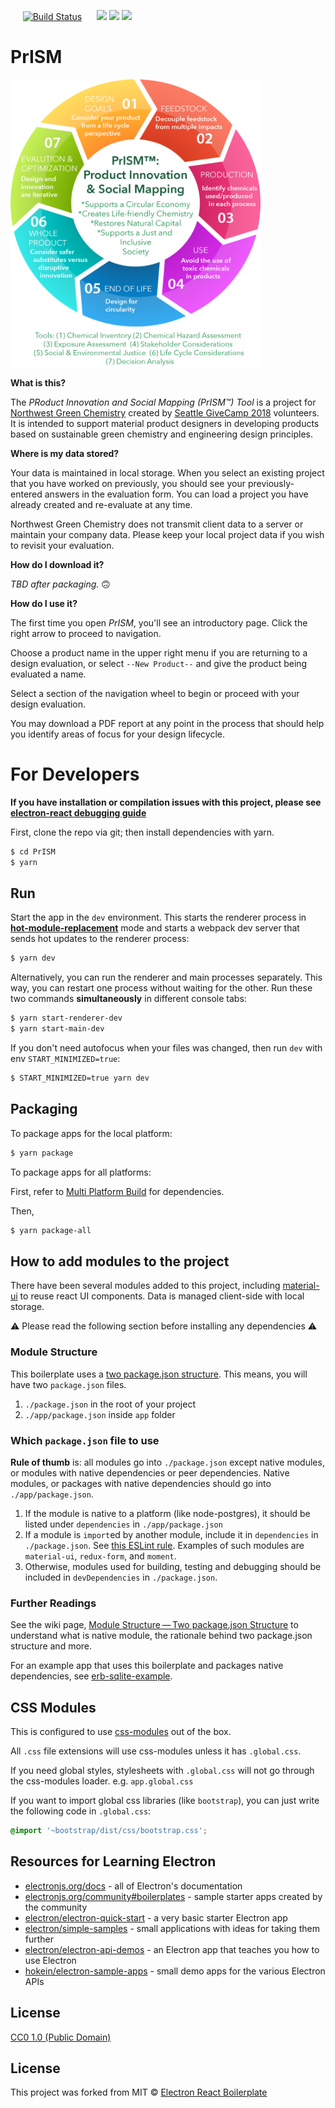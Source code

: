 &nbsp;&nbsp;&nbsp;&nbsp;
[![Build Status](https://travis-ci.com/NorthwestGreenChemistry/PrISM.svg?branch=develop)](https://travis-ci.com/NorthwestGreenChemistry/PrISM)
&nbsp;&nbsp;&nbsp;&nbsp;
<img src="https://forthebadge.com/images/badges/built-with-science.svg" />
<img src="https://forthebadge.com/images/badges/made-with-javascript.svg" />
<img src="https://forthebadge.com/images/badges/powered-by-responsibility.svg" />

# PrISM

<img src="/app/assets/0-prism-cycle/prism-infographic.png" width="400" height="460" alt="Prism Wheel">

**What is this?**

The _PRoduct Innovation and Social Mapping (PrISM™) Tool_ is a project for [Northwest Green Chemistry](https://www.northwestgreenchemistry.org/) created by [Seattle GiveCamp 2018](http://seattlegivecamp.org/) volunteers. It is intended to support material product designers in developing products based on sustainable green chemistry and engineering design principles.

**Where is my data stored?**

Your data is maintained in local storage. When you select an existing project that you have worked on previously, you should see your previously-entered answers in the evaluation form. You can load a project you have already created and re-evaluate at any time.

Northwest Green Chemistry does not transmit client data to a server or maintain your company data. Please keep your local project data if you wish to revisit your evaluation.

**How do I download it?**

*TBD after packaging.* 🙃

**How do I use it?**

The first time you open *PrISM*, you'll see an introductory page. Click the right arrow to proceed to navigation.

Choose a product name in the upper right menu if you are returning to a design evaluation, or select `--New Product--` and give the product being evaluated a name.

Select a section of the navigation wheel to begin or proceed with your design evaluation.

You may download a PDF report at any point in the process that should help you identify areas of focus for your design lifecycle.

# For Developers

**If you have installation or compilation issues with this project, please see [electron-react debugging guide](https://github.com/electron-react-boilerplate/electron-react-boilerplate/issues/400)**

First, clone the repo via git; then install dependencies with yarn.

```bash
$ cd PrISM
$ yarn
```

## Run
Start the app in the `dev` environment. This starts the renderer process in [**hot-module-replacement**](https://webpack.js.org/guides/hmr-react/) mode and starts a webpack dev server that sends hot updates to the renderer process:
```bash
$ yarn dev
```

Alternatively, you can run the renderer and main processes separately. This way, you can restart one process without waiting for the other. Run these two commands **simultaneously** in different console tabs:
```bash
$ yarn start-renderer-dev
$ yarn start-main-dev
```

If you don't need autofocus when your files was changed, then run `dev` with env `START_MINIMIZED=true`:
```bash
$ START_MINIMIZED=true yarn dev
```

## Packaging

To package apps for the local platform:

```bash
$ yarn package
```

To package apps for all platforms:

First, refer to [Multi Platform Build](https://www.electron.build/multi-platform-build) for dependencies.

Then,

```bash
$ yarn package-all
```

## How to add modules to the project

There have been several modules added to this project, including [material-ui](http://www.material-ui.com/) to reuse react UI components.
Data is managed client-side with local storage.

⚠️ Please read the following section before installing any dependencies ⚠️

### Module Structure

This boilerplate uses a [two package.json structure](https://github.com/electron-userland/electron-builder/wiki/Two-package.json-Structure). This means, you will have two `package.json` files.

1. `./package.json` in the root of your project
1. `./app/package.json` inside `app` folder

### Which `package.json` file to use

**Rule of thumb** is: all modules go into `./package.json` except native modules, or modules with native dependencies or peer dependencies. Native modules, or packages with native dependencies should go into `./app/package.json`.

1. If the module is native to a platform (like node-postgres), it should be listed under `dependencies` in `./app/package.json`
2. If a module is `import`ed by another module, include it in `dependencies` in `./package.json`. See [this ESLint rule](https://github.com/benmosher/eslint-plugin-import/blob/master/docs/rules/no-extraneous-dependencies.md). Examples of such modules are `material-ui`, `redux-form`, and `moment`.
3. Otherwise, modules used for building, testing and debugging should be included in `devDependencies` in `./package.json`.

### Further Readings

See the wiki page, [Module Structure — Two package.json Structure](https://github.com/electron-react-boilerplate/electron-react-boilerplate/wiki/Module-Structure----Two-package.json-Structure) to understand what is native module, the rationale behind two package.json structure and more.

For an example app that uses this boilerplate and packages native dependencies, see [erb-sqlite-example](https://github.com/amilajack/erb-sqlite-example).

## CSS Modules

This is configured to use [css-modules](https://github.com/css-modules/css-modules) out of the box.

All `.css` file extensions will use css-modules unless it has `.global.css`.

If you need global styles, stylesheets with `.global.css` will not go through the
css-modules loader. e.g. `app.global.css`

If you want to import global css libraries (like `bootstrap`), you can just write the following code in `.global.css`:

```css
@import '~bootstrap/dist/css/bootstrap.css';
```

## Resources for Learning Electron
-   [electronjs.org/docs](https://electronjs.org/docs) - all of Electron's documentation
-   [electronjs.org/community#boilerplates](https://electronjs.org/community#boilerplates) - sample starter apps created by the community
-   [electron/electron-quick-start](https://github.com/electron/electron-quick-start) - a very basic starter Electron app
-   [electron/simple-samples](https://github.com/electron/simple-samples) - small applications with ideas for taking them further
-   [electron/electron-api-demos](https://github.com/electron/electron-api-demos) - an Electron app that teaches you how to use Electron
-   [hokein/electron-sample-apps](https://github.com/hokein/electron-sample-apps) - small demo apps for the various Electron APIs

## License

[CC0 1.0 (Public Domain)](LICENSE.md)

## License

This project was forked from MIT © [Electron React Boilerplate](https://github.com/electron-react-boilerplate)
